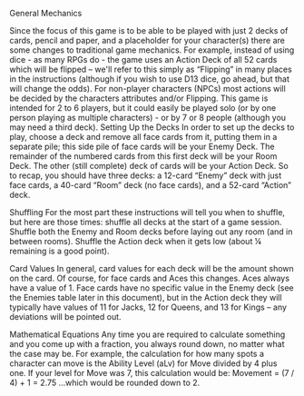 General Mechanics

Since the focus of this game is to be able to be played with just 2 decks of cards, pencil and paper, and a placeholder for your character(s) there are some changes to traditional game mechanics. For example, instead of using dice - as many RPGs do - the game uses an Action Deck of all 52 cards which will be flipped – we'll refer to this simply as “Flipping” in many places in the instructions (although if you wish to use D13 dice, go ahead, but that will change the odds). For non-player characters (NPCs) most actions will be decided by the characters attributes and/or Flipping.
This game is intended for 2 to 6 players, but it could easily be played solo (or by one person playing as multiple characters) - or by 7 or 8 people (although you may need a third deck).
Setting Up the Decks
In order to set up the decks to play, choose a deck and remove all face cards from it, putting them in a separate pile; this side pile of face cards will be your Enemy Deck. The remainder of the numbered cards from this first deck will be your Room Deck. The other (still complete) deck of cards will be your Action Deck. So to recap, you should have three decks: a 12-card “Enemy” deck with just face cards, a 40-card “Room” deck (no face cards), and a 52-card “Action” deck.

Shuffling
For the most part these instructions will tell you when to shuffle, but here are those times: shuffle all decks at the start of a game session. Shuffle both the Enemy and Room decks before laying out any room (and in between rooms). Shuffle the Action deck when it gets low (about ¼ remaining is a good point).

Card Values
In general, card values for each deck will be the amount shown on the card. Of course, for face cards and Aces this changes. Aces always have a value of 1. Face cards have no specific value in the Enemy deck (see the Enemies table later in this document), but in the Action deck they will typically have values of 11 for Jacks, 12 for Queens, and 13 for Kings – any deviations will be pointed out.

Mathematical Equations
Any time you are required to calculate something and you come up with a fraction, you always round down, no matter what the case may be. For example, the calculation for how many spots a character can move is the Ability Level (aLv) for Move divided by 4 plus one. If your level for Move was 7, this calculation would be:
Movement = (7 / 4) + 1 = 2.75
...which would be rounded down to 2.
